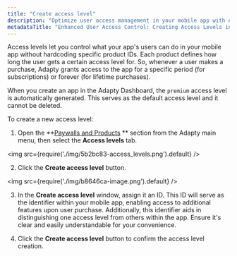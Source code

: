 ```yaml
---
title: "Create access level"
description: "Optimize user access management in your mobile app with Adapty's Access Levels feature, facilitating customization without reliance on specific product IDs. Learn how to create access levels for tailored user experiences"
metadataTitle: "Enhanced User Access Control: Creating Access Levels in Adapty"
---
```


Access levels let you control what your app's users can do in your mobile app without hardcoding specific product IDs. Each product defines how long the user gets a certain access level for. So, whenever a user makes a purchase, Adapty grants access to the app for a specific period (for subscriptions) or forever (for lifetime purchases).

When you create an app in the Adapty Dashboard, the `premium` access level is automatically generated. This serves as the default access level and it cannot be deleted.

To create a new access level:

1. Open the **[Paywalls and Products](https://app.adapty.io/access-levels) ** section from the Adapty main menu, then select the **Access levels** tab.

   
<img
  src={require('./img/5b2bc83-access_levels.png').default}
/>




2. Click the **Create access level** button. 

   
<img
  src={require('./img/b8646ca-image.png').default}
/>




3. In the **Create access level** window, assign it an ID. This ID will serve as the identifier within your mobile app, enabling access to additional features upon user purchase. Additionally, this identifier aids in distinguishing one access level from others within the app. Ensure it's clear and easily understandable for your convenience.

4. Click the **Create access level** button to confirm the access level creation.